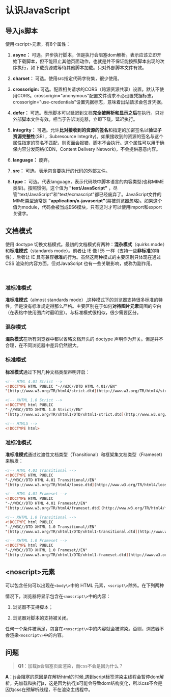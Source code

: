 # 认识JavaScript

## 导入js脚本


使用<script\>元素，有8个属性：

1. **async：** 可选。异步执行脚本，但是执行会阻塞dom解析。表示应该立即开始下载脚本，但不能阻止其他页面动作，也就是并不保证能按照脚本出现的次序执行，如下载资源或等待其他脚本加载。只对外部脚本文件有效。



2. **charset：** 可选。使用src指定代码字符集，很少使用。



3. **crossorigin:** 可选。配置相关请求的CORS（跨源资源共享）设置。默认不使用CORS。crossorigin="anonymous"配置文件请求不必设置凭据标志，crossorigin="use-credentials"设置凭据标志，意味着出站请求会包含凭据。



4. **defer：** 可选。表示脚本可以延迟到文档**完全被解析和显示之后**在执行。只对外部脚本文件有效。相当于告诉浏览器，立即下载，延迟执行。



5. **integrity：**  可选。允许**比对接收到的资源的签名**和指定的加密签名以**验证子资源完整性**(SRI ，Subresource Integrity)。如果接收到的资源的签名与这个属性指定的签名不匹配，则页面会报错，脚本不会执行。这个属性可以用于确保内容分发网络(CDN，Content Delivery Network)，不会提供恶意内容。



6. **language：** 废弃。



7. **src：** 可选。表示包含要执行的代码的外部文件。



8. **type：** 可选。代表language，表示代码块中脚本语言的内容类型(也称MIME类型)。按照惯例，这个值为 **"text/JavaScript"** ，尽管"text/JavaScript"和"text/ecmascript"都已经废弃了。JavaScript文件的MIME类型通常是 **"application/x-javascript"**(易被浏览器忽略)。如果这个值为module，代码会被当成ES6模块，只有这时才可以使用import和export关键字。


## 文档模式

使用 doctype 切换文档模式。最初的文档模式有两种：**混杂模式**（quirks mode）和**标准模式**（standards mode）。前者让 IE 像 IE5 一样（支持一些**非标准**的特性），后者让 IE 具有兼容**标准**的行为。虽然这两种模式的主要区别只体现在通过 CSS 渲染的内容方面，但对JavaScript 也有一些关联影响，或称为副作用。

<br/>

### 准标准模式

**准标准模式**（almost standards mode）,这种模式下的浏览器支持很多标准的特性，但是没有标准规定得那么严格。主要区别在于如何**对待图片元素**周围的空白（在表格中使用图片时最明显）。与标准模式很相似，很少需要区分。

### 混杂模式

**混杂模式**在所有浏览器中都以省略文档开头的 doctype 声明作为开关。但是并不合理，在不同浏览器中差异仍然很大。

### 标准模式

**标准模式**通过下列几种文档类型声明开启：

```html
<!-- HTML 4.01 Strict -->
<!DOCTYPE HTML PUBLIC "-//W3C//DTD HTML 4.01//EN"
"[http://www.w3.org/TR/html4/strict.dtd](http://www.w3.org/TR/html4/strict.dtd)">

<!-- XHTML 1.0 Strict -->
<!DOCTYPE html PUBLIC
"-//W3C//DTD XHTML 1.0 Strict//EN"
"[http://www.w3.org/TR/xhtml1/DTD/xhtml1-strict.dtd](http://www.w3.org/TR/xhtml1/DTD/xhtml1-strict.dtd)">

<!-- HTML5 -->
<!DOCTYPE html>
```

### 准标准模式

**准标准模式**通过过渡性文档类型（Transitional）和框架集文档类型（Frameset）来触发：

```html
<!-- HTML 4.01 Transitional -->
<!DOCTYPE HTML PUBLIC
"-//W3C//DTD HTML 4.01 Transitional//EN"
"[http://www.w3.org/TR/html4/loose.dtd](http://www.w3.org/TR/html4/loose.dtd)">

<!-- HTML 4.01 Frameset -->
<!DOCTYPE HTML PUBLIC
"-//W3C//DTD HTML 4.01 Frameset//EN"
"[http://www.w3.org/TR/html4/frameset.dtd](http://www.w3.org/TR/html4/frameset.dtd)">

<!-- XHTML 1.0 Transitional -->
<!DOCTYPE html PUBLIC
"-//W3C//DTD XHTML 1.0 Transitional//EN"
"[http://www.w3.org/TR/xhtml1/DTD/xhtml1-transitional.dtd](http://www.w3.org/TR/xhtml1/DTD/xhtml1-transitional.dtd)">

<!-- XHTML 1.0 Frameset -->
<!DOCTYPE html PUBLIC
"-//W3C//DTD XHTML 1.0 Frameset//EN"
"[http://www.w3.org/TR/xhtml1/DTD/xhtml1-frameset.dtd](http://www.w3.org/TR/xhtml1/DTD/xhtml1-frameset.dtd)">
```





## <noscript\>元素

可以包含任何可以出现在`<body\>`中的 HTML 元素，`<script\>`除外。在下列两种

情况下，浏览器将显示包含在`<noscript\>`中的内容：

1. 浏览器不支持脚本；

2. 浏览器对脚本的支持被关闭。

任何一个条件被满足，包含在`<noscript\>`中的内容就会被渲染。否则，浏览器不会渲染`<noscript\>`中的内容。

## 问题

> **Q1**：加载js会阻塞页面渲染，而css不会是因为什么？

  **A**：js会阻塞的原因是在解析html的时候,遇到script标签渲染主线程会暂停dom解析，先加载和执行js，这是因为执行js可能会导致dom结构变化，所以css不会是因为css在预解析线程，不在渲染主线程中。



